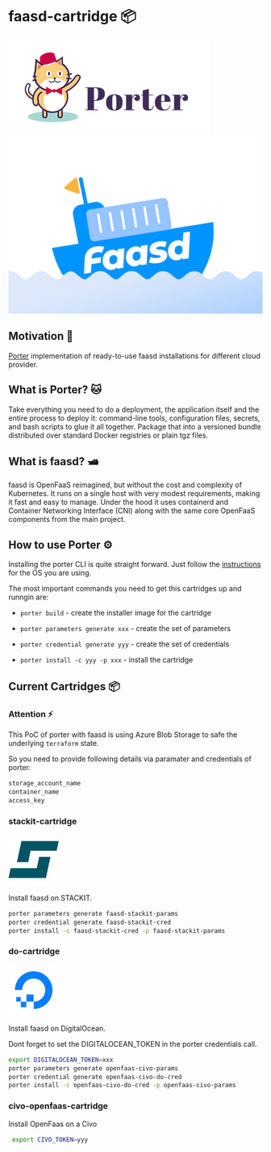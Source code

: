 # faasd-cartridge 📦

![img.png](docs/img/porter.png)![img_1.png](docs/img/faasd.png)

## Motivation 🔋

[Porter](https://porter.sh/) implementation of ready-to-use faasd installations for different cloud provider.

## What is Porter? 🐱

Take everything you need to do a deployment, the application itself and the entire process to deploy it:
command-line tools, configuration files, secrets, and bash scripts to glue it all together. Package that into a
versioned bundle distributed over standard Docker registries or plain tgz files.

## What is faasd? 🛥️

faasd is OpenFaaS reimagined, but without the cost and complexity of Kubernetes. It runs on a single host with very
modest requirements, making it fast and easy to manage. Under the hood it uses containerd and Container Networking
Interface (CNI) along with the same core OpenFaaS components from the main project.

## How to use Porter ⚙️

Installing the porter CLI is quite straight forward. Just follow the [instructions](https://porter.sh/install/) for the
OS you are using.

The most important commands you need to get this cartridges up and runngin are:

- `porter build` - create the installer image for the cartridge

- `porter parameters generate xxx` - create the set of parameters

- `porter credential generate yyy` - create the set of credentials

- `porter install -c yyy -p xxx` - install the cartridge

## Current Cartridges 📦

### Attention ⚡

This PoC of porter with faasd is using Azure Blob Storage to safe the underlying `terraform` state.

So you need to provide following details via paramater and credentials of porter:

```bash
storage_account_name
container_name
access_key
```

### stackit-cartridge
![img.png](docs/img/stackit.png)

Install faasd on STACKIT.

```bash
porter parameters generate faasd-stackit-params
porter credential generate faasd-stackit-cred
porter install -c faasd-stackit-cred -p faasd-stackit-params
```

### do-cartridge
![img_1.png](docs/img/do.png)

Install faasd on DigitalOcean.

Dont forget to set the DIGITALOCEAN_TOKEN in the porter credentials call. 

```bash
export DIGITALOCEAN_TOKEN=xxx
porter parameters generate openfaas-civo-params 
porter credential generate openfaas-civo-do-cred
porter install -c openfaas-civo-do-cred -p openfaas-civo-params
```

### civo-openfaas-cartridge

Install OpenFaas on a Civo

```bash
 export CIVO_TOKEN=yyy
```